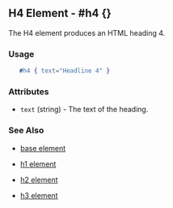 

## H4 Element - #h4 {}

  The H4 element produces an HTML heading 4.

### Usage

```erlang
   #h4 { text="Headline 4" }

```

### Attributes

   * `text` (string) - The text of the heading.

### See Also

 *  [base element](./element_base.md)

 *  [h1 element](./h1.html)

 *  [h2 element](./h2.html)

 *  [h3 element](./h3.html)

 
